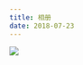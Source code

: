 ```yaml
---
title: 相册
date: 2018-07-23
---
```



<img src="http://p923bw9fi.bkt.clouddn.com/%E9%9D%9E%E6%B4%B2%E9%9B%8F%E8%8F%8A%E8%8A%B15K%E5%9B%BE%E7%89%87_%E5%BD%BC%E5%B2%B8%E5%9B%BE%E7%BD%91.jpg">